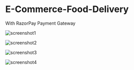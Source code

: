 # E-Commerce-Food-Delivery
With RazorPay Payment Gateway


![screenshot1](https://github.com/Avi-014/E-Commerce-Food-Delivery/assets/121863813/74ff315d-cca2-4524-964d-5a86e693eba3)


![screenshot2](https://github.com/Avi-014/E-Commerce-Food-Delivery/assets/121863813/9f3bfcd8-5b91-4c1f-a6ce-09e50e87771c)


![screenshot3](https://github.com/Avi-014/E-Commerce-Food-Delivery/assets/121863813/5ff97c15-6a96-4747-a11c-dff77f08a171)


![screenshot4](https://github.com/Avi-014/E-Commerce-Food-Delivery/assets/121863813/d06d65e2-6ed6-4390-8c33-19a3e9777405)

